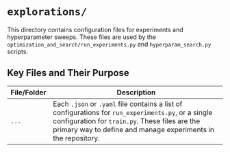 # `explorations/`

This directory contains configuration files for experiments and hyperparameter sweeps. These files are used by the `optimization_and_search/run_experiments.py` and `hyperparam_search.py` scripts.

## Key Files and Their Purpose

| File/Folder | Description |
|---|---|
| `...` | Each `.json` or `.yaml` file contains a list of configurations for `run_experiments.py`, or a single configuration for `train.py`. These files are the primary way to define and manage experiments in the repository. |
